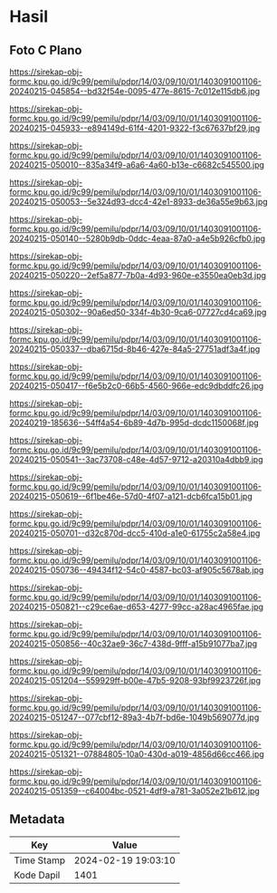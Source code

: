 # Hasil

## Foto C Plano

https://sirekap-obj-formc.kpu.go.id/9c99/pemilu/pdpr/14/03/09/10/01/1403091001106-20240215-045854--bd32f54e-0095-477e-8615-7c012e115db6.jpg

https://sirekap-obj-formc.kpu.go.id/9c99/pemilu/pdpr/14/03/09/10/01/1403091001106-20240215-045933--e894149d-61f4-4201-9322-f3c67637bf29.jpg

https://sirekap-obj-formc.kpu.go.id/9c99/pemilu/pdpr/14/03/09/10/01/1403091001106-20240215-050010--835a34f9-a6a6-4a60-b13e-c6682c545500.jpg

https://sirekap-obj-formc.kpu.go.id/9c99/pemilu/pdpr/14/03/09/10/01/1403091001106-20240215-050053--5e324d93-dcc4-42e1-8933-de36a55e9b63.jpg

https://sirekap-obj-formc.kpu.go.id/9c99/pemilu/pdpr/14/03/09/10/01/1403091001106-20240215-050140--5280b9db-0ddc-4eaa-87a0-a4e5b926cfb0.jpg

https://sirekap-obj-formc.kpu.go.id/9c99/pemilu/pdpr/14/03/09/10/01/1403091001106-20240215-050220--2ef5a877-7b0a-4d93-960e-e3550ea0eb3d.jpg

https://sirekap-obj-formc.kpu.go.id/9c99/pemilu/pdpr/14/03/09/10/01/1403091001106-20240215-050302--90a6ed50-334f-4b30-9ca6-07727cd4ca69.jpg

https://sirekap-obj-formc.kpu.go.id/9c99/pemilu/pdpr/14/03/09/10/01/1403091001106-20240215-050337--dba6715d-8b46-427e-84a5-27751adf3a4f.jpg

https://sirekap-obj-formc.kpu.go.id/9c99/pemilu/pdpr/14/03/09/10/01/1403091001106-20240215-050417--f6e5b2c0-66b5-4560-966e-edc9dbddfc26.jpg

https://sirekap-obj-formc.kpu.go.id/9c99/pemilu/pdpr/14/03/09/10/01/1403091001106-20240219-185636--54ff4a54-6b89-4d7b-995d-dcdc1150068f.jpg

https://sirekap-obj-formc.kpu.go.id/9c99/pemilu/pdpr/14/03/09/10/01/1403091001106-20240215-050541--3ac73708-c48e-4d57-9712-a20310a4dbb9.jpg

https://sirekap-obj-formc.kpu.go.id/9c99/pemilu/pdpr/14/03/09/10/01/1403091001106-20240215-050619--6f1be46e-57d0-4f07-a121-dcb6fca15b01.jpg

https://sirekap-obj-formc.kpu.go.id/9c99/pemilu/pdpr/14/03/09/10/01/1403091001106-20240215-050701--d32c870d-dcc5-410d-a1e0-61755c2a58e4.jpg

https://sirekap-obj-formc.kpu.go.id/9c99/pemilu/pdpr/14/03/09/10/01/1403091001106-20240215-050736--49434f12-54c0-4587-bc03-af905c5678ab.jpg

https://sirekap-obj-formc.kpu.go.id/9c99/pemilu/pdpr/14/03/09/10/01/1403091001106-20240215-050821--c29ce6ae-d653-4277-99cc-a28ac4965fae.jpg

https://sirekap-obj-formc.kpu.go.id/9c99/pemilu/pdpr/14/03/09/10/01/1403091001106-20240215-050856--40c32ae9-36c7-438d-9fff-a15b91077ba7.jpg

https://sirekap-obj-formc.kpu.go.id/9c99/pemilu/pdpr/14/03/09/10/01/1403091001106-20240215-051204--559929ff-b00e-47b5-9208-93bf9923726f.jpg

https://sirekap-obj-formc.kpu.go.id/9c99/pemilu/pdpr/14/03/09/10/01/1403091001106-20240215-051247--077cbf12-89a3-4b7f-bd6e-1049b569077d.jpg

https://sirekap-obj-formc.kpu.go.id/9c99/pemilu/pdpr/14/03/09/10/01/1403091001106-20240215-051321--07884805-10a0-430d-a019-4856d66cc466.jpg

https://sirekap-obj-formc.kpu.go.id/9c99/pemilu/pdpr/14/03/09/10/01/1403091001106-20240215-051359--c64004bc-0521-4df9-a781-3a052e21b612.jpg


## Metadata

| Key        | Value               |
| ---------- | ------------------- |
| Time Stamp | 2024-02-19 19:03:10 |
| Kode Dapil | 1401                |



